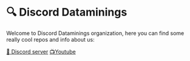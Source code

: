 # 🔍 Discord Dataminings

Welcome to Discord Dataminings organization, here you can find some really cool repos and info about us:

[🧪 Discord server](https://discord.gg/xDGkRdTctY)
[📺Youtube](https://www.youtube.com/channel/UCCmN7Jne0WSqj-51OO5EO5Q)
